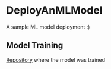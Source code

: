 # DeployAnMLModel
A sample ML model deployment :)

## Model Training
[Repository](https://github.com/raghavmecheri/FilterSpam/blob/master/SpamPredictor.ipynb) where the model was trained
